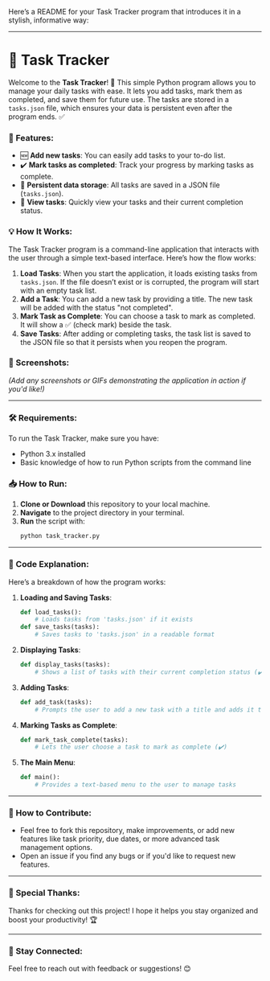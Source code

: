 Here’s a README for your Task Tracker program that introduces it in a stylish, informative way:

---

# 📝 Task Tracker

Welcome to the **Task Tracker**! 🚀 This simple Python program allows you to manage your daily tasks with ease. It lets you add tasks, mark them as completed, and save them for future use. The tasks are stored in a `tasks.json` file, which ensures your data is persistent even after the program ends. ✅

### 🚀 Features:
- 🆕 **Add new tasks**: You can easily add tasks to your to-do list.
- ✔️ **Mark tasks as completed**: Track your progress by marking tasks as complete.
- 💾 **Persistent data storage**: All tasks are saved in a JSON file (`tasks.json`).
- 📑 **View tasks**: Quickly view your tasks and their current completion status.

### 💡 How It Works:
The Task Tracker program is a command-line application that interacts with the user through a simple text-based interface. Here’s how the flow works:

1. **Load Tasks**: When you start the application, it loads existing tasks from `tasks.json`. If the file doesn’t exist or is corrupted, the program will start with an empty task list.
2. **Add a Task**: You can add a new task by providing a title. The new task will be added with the status "not completed".
3. **Mark Task as Complete**: You can choose a task to mark as completed. It will show a ✅ (check mark) beside the task.
4. **Save Tasks**: After adding or completing tasks, the task list is saved to the JSON file so that it persists when you reopen the program.

### 🎥 Screenshots:
*(Add any screenshots or GIFs demonstrating the application in action if you'd like!)*

---

### 🛠️ Requirements:
To run the Task Tracker, make sure you have:
- Python 3.x installed
- Basic knowledge of how to run Python scripts from the command line

### 📥 How to Run:
1. **Clone or Download** this repository to your local machine.
2. **Navigate** to the project directory in your terminal.
3. **Run** the script with:
   ```bash
   python task_tracker.py
   ```

---

### 📜 Code Explanation:

Here’s a breakdown of how the program works:

1. **Loading and Saving Tasks**:
   ```python
   def load_tasks():
       # Loads tasks from 'tasks.json' if it exists
   def save_tasks(tasks):
       # Saves tasks to 'tasks.json' in a readable format
   ```

2. **Displaying Tasks**:
   ```python
   def display_tasks(tasks):
       # Shows a list of tasks with their current completion status (✔️ or ❌)
   ```

3. **Adding Tasks**:
   ```python
   def add_task(tasks):
       # Prompts the user to add a new task with a title and adds it to the list
   ```

4. **Marking Tasks as Complete**:
   ```python
   def mark_task_complete(tasks):
       # Lets the user choose a task to mark as complete (✔️)
   ```

5. **The Main Menu**:
   ```python
   def main():
       # Provides a text-based menu to the user to manage tasks
   ```

---

### 🔧 How to Contribute:
- Feel free to fork this repository, make improvements, or add new features like task priority, due dates, or more advanced task management options.
- Open an issue if you find any bugs or if you'd like to request new features.

---

### 🙏 Special Thanks:
Thanks for checking out this project! I hope it helps you stay organized and boost your productivity! 🏆

---

### 👋 Stay Connected:
Feel free to reach out with feedback or suggestions! 😊
